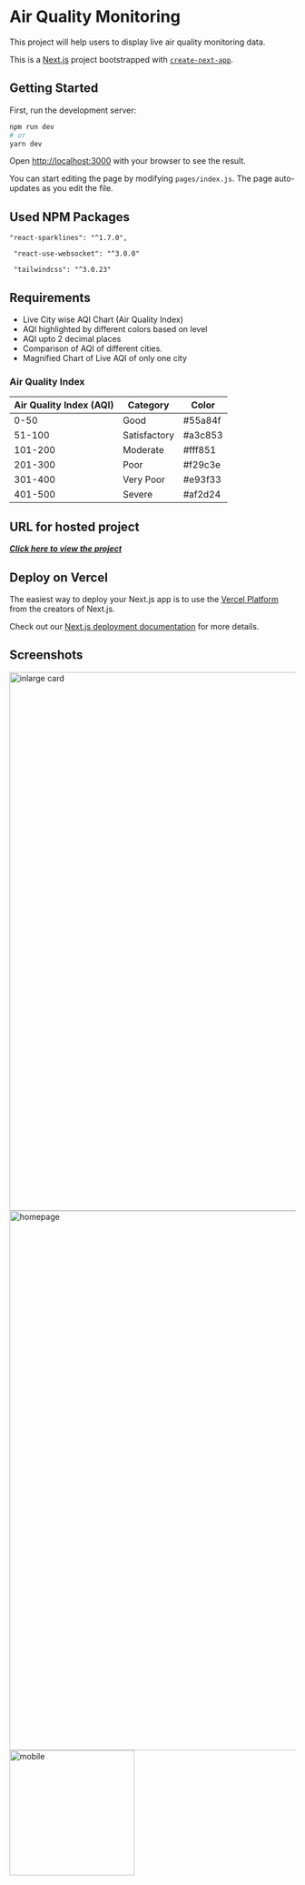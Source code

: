 # Air Quality Monitoring

This project will help users to display live air quality monitoring data.

This is a [Next.js](https://nextjs.org/) project bootstrapped with [`create-next-app`](https://github.com/vercel/next.js/tree/canary/packages/create-next-app).

## Getting Started

First, run the development server:

```bash
npm run dev
# or
yarn dev
```

Open [http://localhost:3000](http://localhost:3000) with your browser to see the result.

You can start editing the page by modifying `pages/index.js`. The page auto-updates as you edit the file.

## Used NPM Packages
`"react-sparklines": "^1.7.0",`

` "react-use-websocket": "^3.0.0"`

` "tailwindcss": "^3.0.23"`
   

## Requirements
- Live City wise AQI Chart (Air Quality Index)
- AQI highlighted by different colors based on level
- AQI upto 2 decimal places
- Comparison of AQI of different cities.
- Magnified Chart of Live AQI of only one city

### Air Quality Index

| Air Quality Index (AQI) |   Category   |  Color  |
| ----------------------- | ------------ | ------- |
|          0-50           | Good         | #55a84f |
|         51-100          | Satisfactory | #a3c853 |
|        101-200          | Moderate     | #fff851 |
|        201-300          | Poor         | #f29c3e |
|        301-400          | Very Poor    | #e93f33 |
|        401-500          | Severe       | #af2d24 |

## URL for hosted project
[***Click here to view the project***](https://air-quality-monitoring-sigma.vercel.app/)



## Deploy on Vercel

The easiest way to deploy your Next.js app is to use the [Vercel Platform](https://vercel.com/new?utm_medium=default-template&filter=next.js&utm_source=create-next-app&utm_campaign=create-next-app-readme) from the creators of Next.js.

Check out our [Next.js deployment documentation](https://nextjs.org/docs/deployment) for more details.

## Screenshots
<img width="947" alt="inlarge card" src="https://user-images.githubusercontent.com/76556671/160294757-3bff55c3-b38b-416d-a405-2da0329290b8.png">
<img width="949" alt="homepage" src="https://user-images.githubusercontent.com/76556671/160294759-0dda3931-a4ac-48aa-a2b7-9f5b7cbb8cf2.png">
<img width="220" alt="mobile" src="https://user-images.githubusercontent.com/76556671/160294755-4b08bcd7-76e5-4c10-bc64-f4649848eeeb.png">


